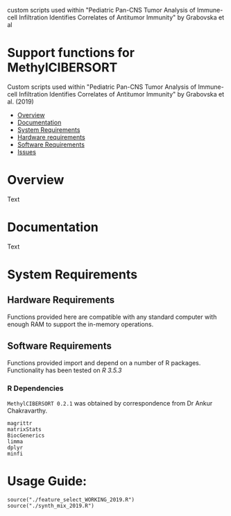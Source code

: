custom scripts used within "Pediatric Pan-CNS Tumor Analysis of Immune-cell Infiltration Identifies Correlates of Antitumor Immunity" by Grabovska et al

# Support functions for MethylCIBERSORT

Custom scripts used within "Pediatric Pan-CNS Tumor Analysis of Immune-cell Infiltration Identifies Correlates of Antitumor Immunity" by Grabovska et al. (2019) 

- [Overview](#overview)
- [Documentation](#documentation)
- [System Requirements](#system-requirements)
- [Hardware requirements](#hardware-requirements)
- [Software Requirements](#software-requirements)
- [Issues](https://github.com/dannlbol/mcibersort_scripts/issues)

# Overview
Text

# Documentation
Text

# System Requirements
## Hardware Requirements
Functions provided here are compatible with any standard computer with enough RAM to support the in-memory operations.

## Software Requirements
Functions provided import and depend on a number of R packages. Functionality has been tested on *R 3.5.3*
### R Dependencies
`MethylCIBERSORT 0.2.1` was obtained by correspondence from Dr Ankur Chakravarthy.

```
magrittr
matrixStats
BiocGenerics
limma
dplyr
minfi
```

# Usage Guide:

```
source("./feature_select_WORKING_2019.R")
source("./synth_mix_2019.R")
```
